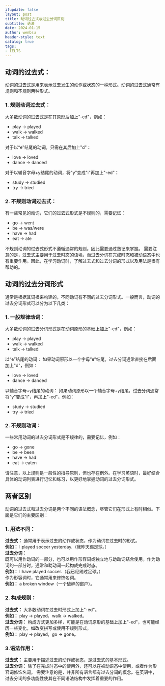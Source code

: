 ```yaml
---
ifupdate: false
layout: post
title: 动词过去式与过去分词区别
subtitle: 语法
date: 2024-01-15
author: wenbsu
header-style: text
catalog: true
tags:
- IELTS
---
```


## 动词的过去式：  
动词的过去式是用来表示过去发生的动作或状态的一种形式。动词的过去式通常有规则和不规则两种形式。  
### 1. 规则动词过去式：
大多数动词的过去式是在其原形后加上"-ed"，例如：  
- play -> played  
- walk -> walked  
- talk -> talked  

对于以“e”结尾的动词，只需在其后加上"d"：   

- love -> loved  
- dance -> danced  

对于以辅音字母+y结尾的动词，将"y"变成"i"再加上"-ed"： 
- study -> studied
- try -> tried

### 2. 不规则动词过去式： 
有一些常见的动词，它们的过去式形式是不规则的，需要记忆：
- go -> went
- be -> was/were
- have -> had
- eat -> ate  

不规则动词的过去式形式不遵循通常的规则，因此需要通过熟记来掌握。
需要注意的是，过去式主要用于过去时态的语境，而过去分词在完成时态和被动语态中也有重要作用。因此，在学习动词时，了解过去式和过去分词的形式以及用法是很有帮助的。

## 动词的过去分词形式
通常是根据其词根来构建的，不同动词有不同的过去分词形式。一般而言，动词的过去分词形式可以分为以下几类：
### 1. 一般规律动词：
大多数动词的过去分词形式是在动词原形的基础上加上"-ed"，例如：  
- play -> played
- walk -> walked
- talk -> talked

以“e”结尾的动词：
如果动词原形以一个字母“e”结尾，过去分词通常直接在后面加上"d"，例如：
- love -> loved
- dance -> danced 

以辅音字母+y结尾的动词：
如果动词原形以一个辅音字母+y结尾，过去分词通常将"y"变成"i"，再加上"-ed"，例如：
- study -> studied
- try -> tried

### 2. 不规则动词：
一些常用动词的过去分词形式是不规律的，需要记忆，例如：
- go -> gone
- be -> been
- have -> had
- eat -> eaten

请注意，以上规则是一般性的指导原则，但也存在例外。在学习英语时，最好结合具体的动词列表进行记忆和练习，以更好地掌握动词的过去分词形式。

## 两者区别
动词的过去式和过去分词是两个不同的语法概念，尽管它们在形式上有时相似。下面是它们的主要区别：

### 1. 用法不同：
**过去式：**
通常用于表示过去的动作或状态，作为动词在过去时的形式。  
**例如：** I played soccer yesterday.（我昨天踢足球。）  
**过去分词：**  
既可以用作动词的一部分，也可以用作形容词或独立地与助动词结合使用。作为动词的一部分时，通常和助动词一起构成完成时态。  
**例如：** I have played soccer.（我已经踢过足球。）  
作为形容词时，它通常用来修饰名词。  
**例如：** a broken window（一个破碎的窗户）。  

### 2. 构成规则：
**过去式：** 大多数动词在过去时形式上加上"-ed"。  
**例如：** play -> played，walk -> walked。  
**过去分词：** 构成方式更加多样，可能是在动词原形的基础上加上"-ed"，也可能经历一些变化，如改变拼写或使用不规则形式。  
**例如：** play -> played，go -> gone。

### 3.语法作用：
**过去式：** 主要用于描述过去的动作或状态，是过去式的基本形式。  
**过去分词：**  除了在完成时态中的使用外，还可以在被动语态中使用，或者作为形容词修饰名词。
需要注意的是，并非所有语言都有过去分词的概念。在英语中，过去分词的多功能性使其在不同语法结构中发挥着重要的作用。